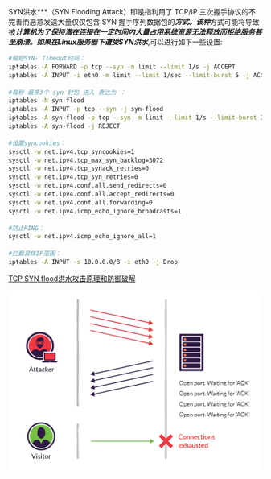 SYN洪水***（SYN Flooding Attack）即是指利用了 TCP/IP 三次握手协议的不完善而恶意发送大量仅仅包含 SYN 握手序列数据包的***方式。该种***方式可能将导致被***计算机为了保持潜在连接在一定时间内大量占用系统资源无法释放而拒绝服务甚至崩溃。如果在Linux服务器下遭受SYN洪水***,可以进行如下一些设置:
```bash
#缩短SYN- Timeout时间：
iptables -A FORWARD -p tcp --syn -m limit --limit 1/s -j ACCEPT
iptables -A INPUT -i eth0 -m limit --limit 1/sec --limit-burst 5 -j ACCEPT

#每秒 最多3个 syn 封包 进入 表达为 ：
iptables -N syn-flood
iptables -A INPUT -p tcp --syn -j syn-flood
iptables -A syn-flood -p tcp --syn -m limit --limit 1/s --limit-burst 3 -j RETURN
iptables -A syn-flood -j REJECT

#设置syncookies：
sysctl -w net.ipv4.tcp_syncookies=1
sysctl -w net.ipv4.tcp_max_syn_backlog=3072
sysctl -w net.ipv4.tcp_synack_retries=0
sysctl -w net.ipv4.tcp_syn_retries=0
sysctl -w net.ipv4.conf.all.send_redirects=0
sysctl -w net.ipv4.conf.all.accept_redirects=0
sysctl -w net.ipv4.conf.all.forwarding=0
sysctl -w net.ipv4.icmp_echo_ignore_broadcasts=1

#防止PING：
sysctl -w net.ipv4.icmp_echo_ignore_all=1

#拦截具体IP范围：
iptables -A INPUT -s 10.0.0.0/8 -i eth0 -j Drop
```

[TCP SYN flood洪水攻击原理和防御破解](https://www.cnblogs.com/sunsky303/p/11811097.html)

![1686032829271](image/SYN洪水攻击/1686032829271.svg)